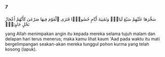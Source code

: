 ##### 7

<span class="ayah">سَخَّرَهَا عَلَيْهِمْ سَبْعَ لَيَالٍۢ وَثَمَٰنِيَةَ أَيَّامٍ حُسُومًۭا فَتَرَى ٱلْقَوْمَ فِيهَا صَرْعَىٰ كَأَنَّهُمْ أَعْجَازُ نَخْلٍ خَاوِيَةٍۢ</span>

<span class="ayah_translation">yang Allah menimpakan angin itu kepada mereka selama tujuh malam dan delapan hari terus menerus; maka kamu lihat kaum 'Aad pada waktu itu mati bergelimpangan seakan-akan mereka tunggul pohon kurma yang telah kosong (lapuk).</span>
